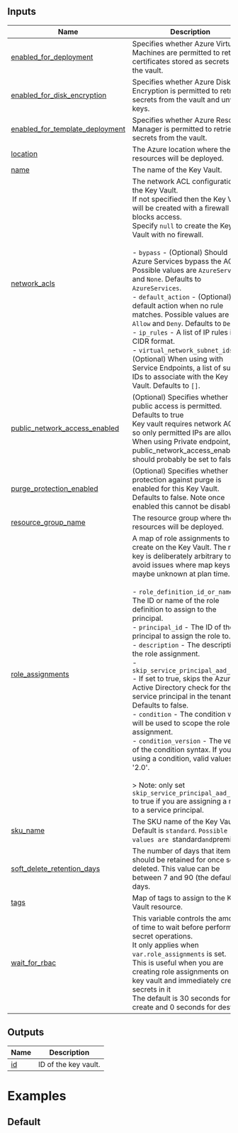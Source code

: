 <!-- BEGIN_TF_DOCS -->



## Inputs

| Name | Description | Type | Default | Required |
|------|-------------|------|---------|:--------:|
| <a name="input_enabled_for_deployment"></a> [enabled\_for\_deployment](#input\_enabled\_for\_deployment) | Specifies whether Azure Virtual Machines are permitted to retrieve certificates stored as secrets from the vault. | `bool` | `false` | no |
| <a name="input_enabled_for_disk_encryption"></a> [enabled\_for\_disk\_encryption](#input\_enabled\_for\_disk\_encryption) | Specifies whether Azure Disk Encryption is permitted to retrieve secrets from the vault and unwrap keys. | `bool` | `false` | no |
| <a name="input_enabled_for_template_deployment"></a> [enabled\_for\_template\_deployment](#input\_enabled\_for\_template\_deployment) | Specifies whether Azure Resource Manager is permitted to retrieve secrets from the vault. | `bool` | `false` | no |
| <a name="input_location"></a> [location](#input\_location) | The Azure location where the resources will be deployed. | `string` | n/a | yes |
| <a name="input_name"></a> [name](#input\_name) | The name of the Key Vault. | `string` | n/a | yes |
| <a name="input_network_acls"></a> [network\_acls](#input\_network\_acls) | The network ACL configuration for the Key Vault.<br>If not specified then the Key Vault will be created with a firewall that blocks access.<br>Specify `null` to create the Key Vault with no firewall.<br><br>- `bypass` - (Optional) Should Azure Services bypass the ACL. Possible values are `AzureServices` and `None`. Defaults to `AzureServices`.<br>- `default_action` - (Optional) The default action when no rule matches. Possible values are `Allow` and `Deny`. Defaults to `Deny`.<br>- `ip_rules` - A list of IP rules in CIDR format.<br>- `virtual_network_subnet_ids` - (Optional) When using with Service Endpoints, a list of subnet IDs to associate with the Key Vault. Defaults to `[]`. | <pre>object({<br>    bypass                     = optional(string, "AzureServices")<br>    default_action             = optional(string, "Deny")<br>    ip_rules                   = list(string)<br>    virtual_network_subnet_ids = optional(list(string), [])<br>  })</pre> | n/a | yes |
| <a name="input_public_network_access_enabled"></a> [public\_network\_access\_enabled](#input\_public\_network\_access\_enabled) | (Optional) Specifies whether public access is permitted. Defaults to true<br>Key vault requires network ACLs so only permitted IPs are allowed.<br>When using Private endpoint, public\_network\_access\_enabled should probably be set to false. | `bool` | `true` | no |
| <a name="input_purge_protection_enabled"></a> [purge\_protection\_enabled](#input\_purge\_protection\_enabled) | (Optional) Specifies whether protection against purge is enabled for this Key Vault. Defaults to false. Note once enabled this cannot be disabled. | `bool` | `false` | no |
| <a name="input_resource_group_name"></a> [resource\_group\_name](#input\_resource\_group\_name) | The resource group where the resources will be deployed. | `string` | n/a | yes |
| <a name="input_role_assignments"></a> [role\_assignments](#input\_role\_assignments) | A map of role assignments to create on the Key Vault. The map key is deliberately arbitrary to avoid issues where map keys maybe unknown at plan time.<br><br>- `role_definition_id_or_name` - The ID or name of the role definition to assign to the principal.<br>- `principal_id` - The ID of the principal to assign the role to.<br>- `description` - The description of the role assignment.<br>- `skip_service_principal_aad_check` - If set to true, skips the Azure Active Directory check for the service principal in the tenant. Defaults to false.<br>- `condition` - The condition which will be used to scope the role assignment.<br>- `condition_version` - The version of the condition syntax. If you are using a condition, valid values are '2.0'.<br><br>> Note: only set `skip_service_principal_aad_check` to true if you are assigning a role to a service principal. | <pre>map(object({<br>    role_definition_id_or_name             = string<br>    principal_id                           = string<br>    description                            = optional(string, null)<br>    skip_service_principal_aad_check       = optional(bool, false)<br>    condition                              = optional(string, null)<br>    condition_version                      = optional(string, null)<br>    delegated_managed_identity_resource_id = optional(string, null)<br>    principal_type                         = optional(string, null)<br>  }))</pre> | `{}` | no |
| <a name="input_sku_name"></a> [sku\_name](#input\_sku\_name) | The SKU name of the Key Vault. Default is `standard`. `Possible values are `standard` and `premium`.` | `string` | `"standard"` | no |
| <a name="input_soft_delete_retention_days"></a> [soft\_delete\_retention\_days](#input\_soft\_delete\_retention\_days) | The number of days that items should be retained for once soft-deleted. This value can be between 7 and 90 (the default) days. | `number` | `null` | no |
| <a name="input_tags"></a> [tags](#input\_tags) | Map of tags to assign to the Key Vault resource. | `map(any)` | `null` | no |
| <a name="input_wait_for_rbac"></a> [wait\_for\_rbac](#input\_wait\_for\_rbac) | This variable controls the amount of time to wait before performing secret operations.<br>It only applies when `var.role_assignments` is set.<br>This is useful when you are creating role assignments on the key vault and immediately creating secrets in it<br>The default is 30 seconds for create and 0 seconds for destroy. | <pre>object({<br>    create  = optional(string, "30s")<br>    destroy = optional(string, "0s")<br>  })</pre> | `{}` | no |

## Outputs

| Name | Description |
|------|-------------|
| <a name="output_id"></a> [id](#output\_id) | ID of the key vault. |

# Examples

## Default
```hcl

```
<!-- END_TF_DOCS -->
